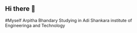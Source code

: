 ## Hi there 👋
#Myself Arpitha Bhandary Studying in Adi Shankara institute of Engineeringa and Technology
<!--
**arpithabhandary/arpithabhandary** is a ✨ _special_ ✨ repository because its `README.md` (this file) appears on your GitHub profile.

Here are some ideas to get you started:

- 🔭 I’m currently working on ...
- 🌱 I’m currently learning ...
- 👯 I’m looking to collaborate on ...
- 🤔 I’m looking for help with ...
- 💬 Ask me about ...
- 📫 How to reach me:mearpithabhandary@gmail.com
- 😄 Pronouns: ...
- ⚡ Fun fact: ...
-->
